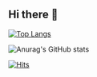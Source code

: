 ## Hi there 👋

<!--
**yeahhh1e/yeahhh1e** is a ✨ _special_ ✨ repository because its `README.md` (this file) appears on your GitHub profile.

Here are some ideas to get you started:

- 🔭 I’m currently working on ...
- 🌱 I’m currently learning ...
- 👯 I’m looking to collaborate on ...
- 🤔 I’m looking for help with ...
- 💬 Ask me about ...
- 📫 How to reach me: ...
- 😄 Pronouns: ...
- ⚡ Fun fact: ...
-->

[![Top Langs](https://github-readme-stats.vercel.app/api/top-langs/?username=yeahhh1e&layout=compact)](https://github.com/yeahhh1e/github-readme-stats)

![Anurag's GitHub stats](https://github-readme-stats.vercel.app/api?username=yeahhh1e&show_icons=true&theme=yeblu)

[![Hits](https://hits.seeyoufarm.com/api/count/incr/badge.svg?url=https%3A%2F%2Fgithub.com%2Fyeahhh1e&count_bg=%23F3EA00&title_bg=%23367C20&icon=&icon_color=%23E7E7E7&title=hits&edge_flat=false)](https://hits.seeyoufarm.com)
